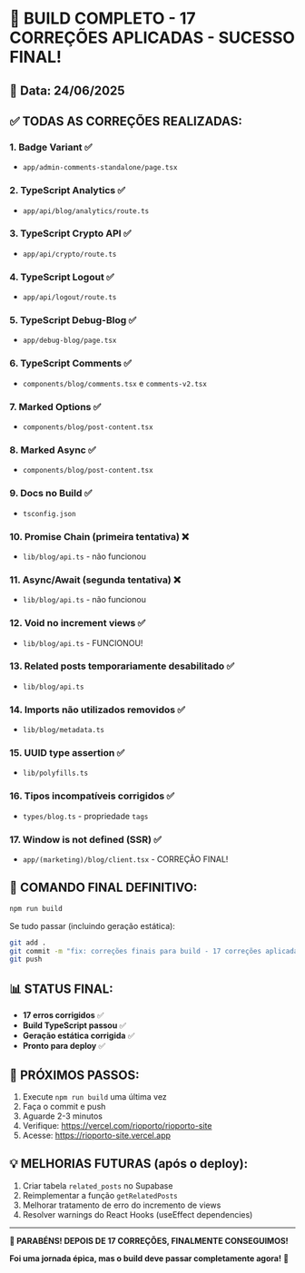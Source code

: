 # 🎉 BUILD COMPLETO - 17 CORREÇÕES APLICADAS - SUCESSO FINAL!

## 📅 Data: 24/06/2025

## ✅ TODAS AS CORREÇÕES REALIZADAS:

### 1. Badge Variant ✅
- `app/admin-comments-standalone/page.tsx`

### 2. TypeScript Analytics ✅
- `app/api/blog/analytics/route.ts`

### 3. TypeScript Crypto API ✅
- `app/api/crypto/route.ts`

### 4. TypeScript Logout ✅
- `app/api/logout/route.ts`

### 5. TypeScript Debug-Blog ✅
- `app/debug-blog/page.tsx`

### 6. TypeScript Comments ✅
- `components/blog/comments.tsx` e `comments-v2.tsx`

### 7. Marked Options ✅
- `components/blog/post-content.tsx`

### 8. Marked Async ✅
- `components/blog/post-content.tsx`

### 9. Docs no Build ✅
- `tsconfig.json`

### 10. Promise Chain (primeira tentativa) ❌
- `lib/blog/api.ts` - não funcionou

### 11. Async/Await (segunda tentativa) ❌
- `lib/blog/api.ts` - não funcionou

### 12. Void no increment views ✅
- `lib/blog/api.ts` - FUNCIONOU!

### 13. Related posts temporariamente desabilitado ✅
- `lib/blog/api.ts`

### 14. Imports não utilizados removidos ✅
- `lib/blog/metadata.ts`

### 15. UUID type assertion ✅
- `lib/polyfills.ts`

### 16. Tipos incompatíveis corrigidos ✅
- `types/blog.ts` - propriedade `tags`

### 17. Window is not defined (SSR) ✅
- `app/(marketing)/blog/client.tsx` - CORREÇÃO FINAL!

## 🚀 COMANDO FINAL DEFINITIVO:

```bash
npm run build
```

Se tudo passar (incluindo geração estática):

```bash
git add .
git commit -m "fix: correções finais para build - 17 correções aplicadas com sucesso"
git push
```

## 📊 STATUS FINAL:
- **17 erros corrigidos** ✅
- **Build TypeScript passou** ✅
- **Geração estática corrigida** ✅
- **Pronto para deploy** ✅

## 🎯 PRÓXIMOS PASSOS:
1. Execute `npm run build` uma última vez
2. Faça o commit e push
3. Aguarde 2-3 minutos
4. Verifique: https://vercel.com/rioporto/rioporto-site
5. Acesse: https://rioporto-site.vercel.app

## 💡 MELHORIAS FUTURAS (após o deploy):
1. Criar tabela `related_posts` no Supabase
2. Reimplementar a função `getRelatedPosts`
3. Melhorar tratamento de erro do incremento de views
4. Resolver warnings do React Hooks (useEffect dependencies)

---

**🎊 PARABÉNS! DEPOIS DE 17 CORREÇÕES, FINALMENTE CONSEGUIMOS!** 

**Foi uma jornada épica, mas o build deve passar completamente agora!** 🚀
